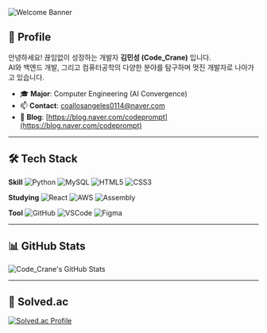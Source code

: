 ![Welcome Banner](https://img.shields.io/badge/Welcome-Code_Crane's%20GitHub-blueviolet?style=for-the-badge)

## 👋 Profile
안녕하세요! 끊임없이 성장하는 개발자 **김민성 (Code_Crane)** 입니다.  
AI와 백엔드 개발, 그리고 컴퓨터공학의 다양한 분야를 탐구하며 멋진 개발자로 나아가고 있습니다.

- 🎓 **Major**: Computer Engineering (AI Convergence)
- 📫 **Contact**: coallosangeles0114@naver.com
- 📝 **Blog**: [https://blog.naver.com/codeprompt](https://blog.naver.com/codeprompt)

---

## 🛠️ Tech Stack
**Skill**
![Python](https://img.shields.io/badge/Python-3776AB?style=flat&logo=python&logoColor=white)
![MySQL](https://img.shields.io/badge/MySQL-4479A1?style=flat&logo=mysql&logoColor=white)
![HTML5](https://img.shields.io/badge/HTML5-E34F26?style=flat&logo=html5&logoColor=white)
![CSS3](https://img.shields.io/badge/CSS3-1572B6?style=flat&logo=css3&logoColor=white)

**Studying**
![React](https://img.shields.io/badge/React-61DAFB?style=flat&logo=react&logoColor=black)
![AWS](https://img.shields.io/badge/AWS-232F3E?style=flat&logo=amazonaws&logoColor=white)
![Assembly](https://img.shields.io/badge/Assembly-6E4C13?style=flat)

**Tool**
![GitHub](https://img.shields.io/badge/GitHub-181717?style=flat&logo=github&logoColor=white)
![VSCode](https://img.shields.io/badge/VSCode-007ACC?style=flat&logo=visualstudiocode&logoColor=white)
![Figma](https://img.shields.io/badge/Figma-F24E1E?style=flat&logo=figma&logoColor=white)

---

## 📊 GitHub Stats
![Code_Crane's GitHub Stats](https://github-readme-stats.vercel.app/api?username=Code-Crane&show_icons=true&theme=tokyonight)

---

## 🎯 Solved.ac
[![Solved.ac Profile](http://mazassumnida.wtf/api/generate_badge?handle=minsic2000)](https://solved.ac/minsic2000)